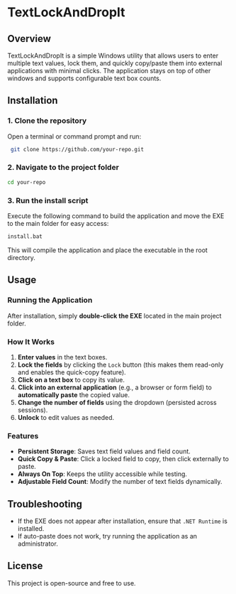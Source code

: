 # TextLockAndDropIt

## Overview
TextLockAndDropIt is a simple Windows utility that allows users to enter multiple text values, lock them, and quickly copy/paste them into external applications with minimal clicks. The application stays on top of other windows and supports configurable text box counts.

## Installation
### **1. Clone the repository**
Open a terminal or command prompt and run:
```sh
 git clone https://github.com/your-repo.git
```

### **2. Navigate to the project folder**
```sh
cd your-repo
```

### **3. Run the install script**
Execute the following command to build the application and move the EXE to the main folder for easy access:
```sh
install.bat
```
This will compile the application and place the executable in the root directory.

## Usage
### **Running the Application**
After installation, simply **double-click the EXE** located in the main project folder.

### **How It Works**
1. **Enter values** in the text boxes.
2. **Lock the fields** by clicking the `Lock` button (this makes them read-only and enables the quick-copy feature).
3. **Click on a text box** to copy its value.
4. **Click into an external application** (e.g., a browser or form field) to **automatically paste** the copied value.
5. **Change the number of fields** using the dropdown (persisted across sessions).
6. **Unlock** to edit values as needed.

### **Features**
- **Persistent Storage**: Saves text field values and field count.
- **Quick Copy & Paste**: Click a locked field to copy, then click externally to paste.
- **Always On Top**: Keeps the utility accessible while testing.
- **Adjustable Field Count**: Modify the number of text fields dynamically.

## Troubleshooting
- If the EXE does not appear after installation, ensure that `.NET Runtime` is installed.
- If auto-paste does not work, try running the application as an administrator.

## License
This project is open-source and free to use.
